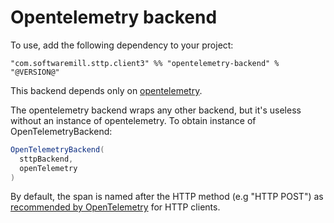 # Opentelemetry backend

To use, add the following dependency to your project:


```
"com.softwaremill.sttp.client3" %% "opentelemetry-backend" % "@VERSION@"
```

This backend depends only on [opentelemetry](https://github.com/open-telemetry/opentelemetry-java).

The opentelemetry backend wraps any other backend, but it's useless without an instance of opentelemetry. To obtain instance of OpenTelemetryBackend:

```scala
OpenTelemetryBackend(
  sttpBackend,
  openTelemetry
)
```

By default, the span is named after the HTTP method (e.g "HTTP POST") as [recommended by OpenTelemetry](https://github.com/open-telemetry/opentelemetry-specification/blob/main/specification/trace/semantic_conventions/http.md#name) for HTTP clients.